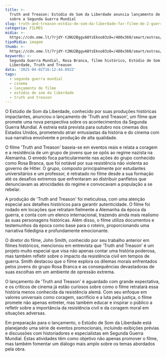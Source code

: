 ```yaml
---
title: >-
  Truth and Treason: Estúdio de Som da Liberdade anuncia lançamento de filme
  sobre a Segunda Guerra Mundial
slug: truth-and-treason-estdio-de-som-da-liberdade-far-filme-de-2-guerra-mundial
categoria: FILMES
midia: >-
  https://cdn.ome.lt/7rjdY-t2NU2BggvA8YzEkno03z8=/480x360/smart/extras/conteudos/omelete_THUMB_-_2025-04-02T130159.951.png
tipoMidia: imagem
thumb: >-
  https://cdn.ome.lt/7rjdY-t2NU2BggvA8YzEkno03z8=/480x360/smart/extras/conteudos/omelete_THUMB_-_2025-04-02T130159.951.png
keywords: >-
  Segunda Guerra Mundial, Rosa Branca, filme histórico, Estúdio de Som da
  Liberdade, Truth and Treason
data: '2025-04-02T16:12:44.092Z'
tags:
  - segunda guerra mundial
  - cinema
  - lançamento de filme
  - estúdio de som da liberdade
  - truth and treason
---
```


O Estúdio de Som da Liberdade, conhecido por suas produções históricas impactantes, anunciou o lançamento de 'Truth and Treason', um filme que promete uma nova perspectiva sobre os acontecimentos da Segunda Guerra Mundial. A estreia está prevista para outubro nos cinemas dos Estados Unidos, prometendo atrair entusiastas da história e do cinema com sua narrativa envolvente e produção de alta qualidade.

O filme 'Truth and Treason' baseia-se em eventos reais e relata a coragem e a resistência de um grupo de jovens que se opôs ao regime nazista na Alemanha. O enredo foca particularmente nas ações do grupo conhecido como Rosa Branca, que foi notável por sua resistência não violenta ao governo de Hitler. O grupo, composto principalmente por estudantes universitários e um professor, é retratado no filme desde a sua formação até os desafios extremos que enfrentaram ao distribuir panfletos que denunciavam as atrocidades do regime e convocavam a população a se rebelar.

A produção de 'Truth and Treason' foi meticulosa, com uma atenção especial aos detalhes históricos para garantir autenticidade. O filme foi rodado em locações que retratam fielmente a Alemanha da época da guerra, e conta com um elenco internacional, trazendo ainda mais realismo às suas personagens históricas. Além disso, o filme utiliza documentos e testemunhos da época como base para o roteiro, proporcionando uma narrativa fidedigna e profundamente emocionante.

O diretor do filme, John Smith, conhecido por seu trabalho anterior em filmes históricos, mencionou em entrevista que 'Truth and Treason' é um projeto muito especial que visa não apenas contar uma história poderosa, mas também refletir sobre o impacto da resistência civil em tempos de guerra. Smith destacou que o filme explora os dilemas morais enfrentados pelos jovens do grupo Rosa Branca e as consequências devastadoras de suas escolhas em um ambiente de opressão extrema.

O lançamento de 'Truth and Treason' é aguardado com grande expectativa, e os críticos de cinema já estão curiosos sobre como o filme retratará essa história menos conhecida da resistência alemã. Com seu enfoque em valores universais como coragem, sacrifício e a luta pela justiça, o filme promete não apenas entreter, mas também educar e inspirar o público a refletir sobre a importância da resistência civil e da coragem moral em situações adversas.

Em preparação para o lançamento, o Estúdio de Som da Liberdade está planejando uma série de eventos promocionais, incluindo exibições prévias e discussões com historiadores e especialistas em Segunda Guerra Mundial. Estas atividades têm como objetivo não apenas promover o filme, mas também fomentar um diálogo mais amplo sobre os temas abordados pela obra.
